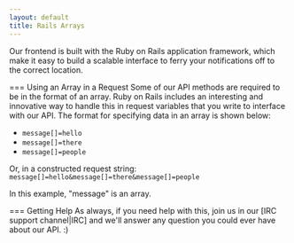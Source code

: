 ```yaml
---
layout: default
title: Rails Arrays
---
```


Our frontend is built with the Ruby on Rails application framework, which make it easy to build a scalable interface to ferry your notifications off to the correct location.

=== Using an Array in a Request
Some of our API methods are required to be in the format of an array. Ruby on Rails includes an interesting and innovative way to handle this in request variables that you write to interface with our API. The format for specifying data in an array is shown below:

* `message[]=hello`
* `message[]=there`
* `message[]=people`

Or, in a constructed request string: `message[]=hello&message[]=there&message[]=people`

In this example, "message" is an array.

=== Getting Help
As always, if you need help with this, join us in our [IRC support channel|IRC] and we'll answer any question you could ever have about our API. :)

